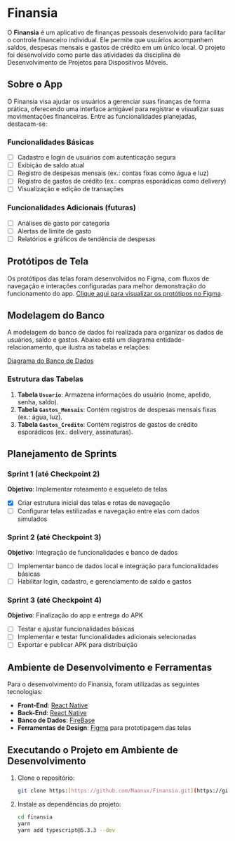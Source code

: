 # Finansia

O **Finansia** é um aplicativo de finanças pessoais desenvolvido para facilitar o controle financeiro individual. Ele permite que usuários acompanhem saldos, despesas mensais e gastos de crédito em um único local. O projeto foi desenvolvido como parte das atividades da disciplina de Desenvolvimento de Projetos para Dispositivos Móveis.

## Sobre o App

O Finansia visa ajudar os usuários a gerenciar suas finanças de forma prática, oferecendo uma interface amigável para registrar e visualizar suas movimentações financeiras. Entre as funcionalidades planejadas, destacam-se:

### Funcionalidades Básicas
- [ ] Cadastro e login de usuários com autenticação segura
- [ ] Exibição de saldo atual
- [ ] Registro de despesas mensais (ex.: contas fixas como água e luz)
- [ ] Registro de gastos de crédito (ex.: compras esporádicas como delivery)
- [ ] Visualização e edição de transações

### Funcionalidades Adicionais (futuras)
- [ ] Análises de gasto por categoria
- [ ] Alertas de limite de gasto
- [ ] Relatórios e gráficos de tendência de despesas

## Protótipos de Tela

Os protótipos das telas foram desenvolvidos no Figma, com fluxos de navegação e interações configuradas para melhor demonstração do funcionamento do app. [Clique aqui para visualizar os protótipos no Figma](https://www.figma.com/design/aUYQ6gTfruG362dDpeWoAp/FINANSIA?node-id=0-1&node-type=canvas&t=pwDuc94UxbT0paih-0).

## Modelagem do Banco

A modelagem do banco de dados foi realizada para organizar os dados de usuários, saldo e gastos. Abaixo está um diagrama entidade-relacionamento, que ilustra as tabelas e relações:

[Diagrama do Banco de Dados](https://app.diagrams.net/#HMaanux%2FFinansia%2Fmain%2FFInansia#%7B%22pageId%22%3A%223djKlx9JutFwW-Czxqdm%22%7D) 

### Estrutura das Tabelas
1. **Tabela `Usuario`**: Armazena informações do usuário (nome, apelido, senha, saldo).
2. **Tabela `Gastos_Mensais`**: Contém registros de despesas mensais fixas (ex.: água, luz).
3. **Tabela `Gastos_Credito`**: Contém registros de gastos de crédito esporádicos (ex.: delivery, assinaturas).

## Planejamento de Sprints

### Sprint 1 (até Checkpoint 2)
**Objetivo**: Implementar roteamento e esqueleto de telas
- [x] Criar estrutura inicial das telas e rotas de navegação
- [ ] Configurar telas estilizadas e navegação entre elas com dados simulados

### Sprint 2 (até Checkpoint 3)
**Objetivo**: Integração de funcionalidades e banco de dados
- [ ] Implementar banco de dados local e integração para funcionalidades básicas
- [ ] Habilitar login, cadastro, e gerenciamento de saldo e gastos

### Sprint 3 (até Checkpoint 4)
**Objetivo**: Finalização do app e entrega do APK
- [ ] Testar e ajustar funcionalidades básicas
- [ ] Implementar e testar funcionalidades adicionais selecionadas
- [ ] Exportar e publicar APK para distribuição

## Ambiente de Desenvolvimento e Ferramentas

Para o desenvolvimento do Finansia, foram utilizadas as seguintes tecnologias:
- **Front-End**: [React Native](https://reactnative.dev/)
- **Back-End**:  [React Native](https://reactnative.dev/)
- **Banco de Dados**: [FireBase](https://firebase.google.com/?hl=pt-br)
- **Ferramentas de Design**: [Figma](https://figma.com) para prototipagem das telas

## Executando o Projeto em Ambiente de Desenvolvimento

1. Clone o repositório:

    ```bash
    git clone https:[https://github.com/Maanux/Finansia.git](https://github.com/Maanux/Finansia.git)
    ```

2. Instale as dependências do projeto:

    ```bash
    cd finansia
    yarn
    yarn add typescript@5.3.3 --dev

    ```

